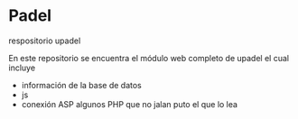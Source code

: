 # Padel
respositorio upadel

En este repositorio se encuentra el módulo web completo de upadel el cual incluye
- información de la base de datos
- js 
- conexión ASP
algunos PHP que no jalan
puto el que lo lea
